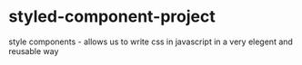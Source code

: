 # styled-component-project

style components - allows us to write css in javascript in a very elegent and reusable way